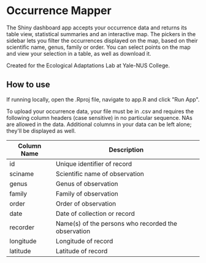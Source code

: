 # Occurrence Mapper

The Shiny dashboard app accepts your occurrence data and returns its table view, statistical summaries and an interactive map. The pickers in the sidebar lets you filter the occurrences displayed on the map, based on their scientific name, genus, family or order. You can select points on the map and view your selection in a table, as well as download it.

Created for the Ecological Adaptations Lab at Yale-NUS College.

## How to use

If running locally, open the .Rproj file, navigate to app.R and click "Run App".

To upload your occurrence data, your file must be in .csv and requires the following column headers (case sensitive) in no particular sequence. NAs are allowed in the data. Additional columns in your data can be left alone; they'll be displayed as well.

| Column Name | Description |
|---|---|
| id | Unique identifier of record |
| sciname | Scientific name of observation |
| genus | Genus of observation |
| family | Family of observation |
| order | Order of observation |
| date | Date of collection or record |
| recorder | Name(s) of the persons who recorded the observation |
| longitude | Longitude of record |
| latitude | Latitude of record |
